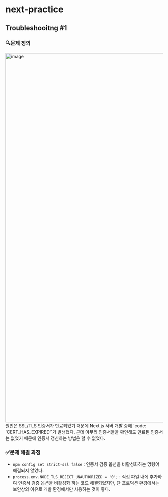 # next-practice

## Troubleshooitng #1
### 🔍문제 정의 
<img width="1180" alt="image" src="https://github.com/alwubin/next-practice/assets/135022491/406e33c3-b5f3-4da8-b87a-82e2837c5517">
원인은 SSL/TLS 인증서가 만료되었기 때문에 Next.js 서버 개발 중에 `code: 'CERT_HAS_EXPIRED'`가 발생했다.
근데 아무리 인증서들을 확인해도 만료된 인증서는 없었기 때문에 인증서 갱신하는 방법은 할 수 없었다.

### ✅문제 해결 과정
- `npm config set strict-ssl false` : 인증서 검증 옵션을 비활성화하는 명령어
해결되지 않았다.
- `process.env.NODE_TLS_REJECT_UNAUTHORIZED = '0';` : 직접 파일 내에 추가하여 인증서 검증 옵션을 비활성화 하는 코드
해결되었지만, 단 프로덕션 환경에서는 보안상의 이유로 개발 환경에서만 사용하는 것이 좋다.
